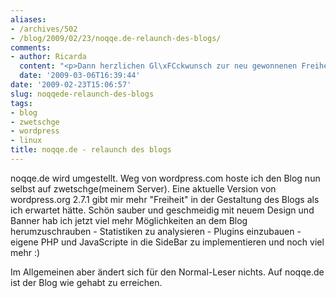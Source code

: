 ```yaml
---
aliases:
- /archives/502
- /blog/2009/02/23/noqqe.de-relaunch-des-blogs/
comments:
- author: Ricarda
  content: "<p>Dann herzlichen Gl\xFCckwunsch zur neu gewonnenen Freiheit!</p>"
  date: '2009-03-06T16:39:44'
date: '2009-02-23T15:06:57'
slug: noqqede-relaunch-des-blogs
tags:
- blog
- zwetschge
- wordpress
- linux
title: noqqe.de - relaunch des blogs
---
```


noqqe.de wird umgestellt. Weg von wordpress.com hoste
ich den Blog nun selbst auf zwetschge(meinem Server). Eine aktuelle Version
von wordpress.org 2.7.1 gibt mir mehr "Freiheit" in der Gestaltung des
Blogs als ich erwartet hätte. Schön sauber und geschmeidig mit neuem Design
und Banner hab ich jetzt viel mehr Möglichkeiten an dem Blog
herumzuschrauben - Statistiken zu analysieren - Plugins einzubauen - eigene
PHP und JavaScripte in die SideBar zu implementieren und noch viel mehr :)

Im Allgemeinen aber ändert sich für den Normal-Leser nichts. Auf noqqe.de
ist der Blog wie gehabt zu erreichen.